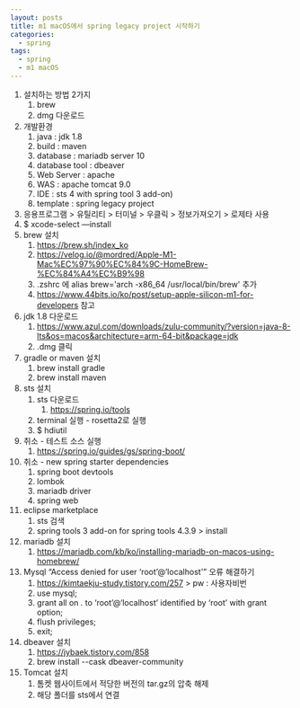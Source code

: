 ```yaml
---
layout: posts
title: m1 macOS에서 spring legacy project 시작하기
categories: 
  - spring
tags: 
  - spring
  - m1 macOS
---
```

1. 설치하는 방법 2가지
    1. brew
    2. dmg 다운로드
2. 개발환경
    1. java : jdk 1.8
    2. build : maven
    3. database : mariadb server 10
    4. database tool : dbeaver
    5. Web Server : apache
    6. WAS : apache tomcat 9.0
    7. IDE : sts 4 with spring tool 3 add-on)
    8. template : spring legacy project
3. 응용프로그램 > 유틸리티 > 터미널 > 우클릭 > 정보가져오기 > 로제타 사용
4. $ xcode-select —install
5. brew 설치
    1. https://brew.sh/index_ko
    2. https://velog.io/@mordred/Apple-M1-Mac%EC%97%90%EC%84%9C-HomeBrew-%EC%84%A4%EC%B9%98
    3. .zshrc 에 alias brew='arch -x86_64 /usr/local/bin/brew' 추가
    4. https://www.44bits.io/ko/post/setup-apple-silicon-m1-for-developers 참고
6. jdk 1.8 다운로드
    1. https://www.azul.com/downloads/zulu-community/?version=java-8-lts&os=macos&architecture=arm-64-bit&package=jdk
    2. .dmg 클릭
7. gradle or maven 설치
    1. brew install gradle
    2. brew install maven
8. sts 설치
    1. sts 다운로드
        1. https://spring.io/tools
    2. terminal 실행 - rosetta2로 실행
    3. $ hdiutil
9. 취소 - 테스트 소스 실행
    1. https://spring.io/guides/gs/spring-boot/
10. 취소 - new spring starter dependencies
    1. spring boot devtools
    2. lombok
    3. mariadb driver
    4. spring web
11. eclipse marketplace
    1. sts 검색
    2. spring tools 3 add-on for spring tools 4.3.9 > install
12. mariadb 설치
    1. https://mariadb.com/kb/ko/installing-mariadb-on-macos-using-homebrew/
13. Mysql “Access denied for user ‘root’@’localhost'” 오류 해결하기
    1. https://kimtaekju-study.tistory.com/257 > pw : 사용자비번
    2. use mysql;
    3. grant all on *.* to ‘root’@‘localhost’ identified by ‘root’ with grant option;
    4. flush privileges;
    5. exit;
14. dbeaver 설치
    1. https://jybaek.tistory.com/858
    2. brew install --cask dbeaver-community
15. Tomcat 설치
    1. 톰켓 웹사이트에서 적당한 버전의 tar.gz의 압축 해제
    2. 해당 폴더를 sts에서 연결